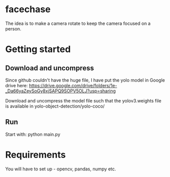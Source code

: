 # facechase

The idea is to make a camera rotate to keep the camera focused on a person.

# Getting started

## Download and uncompress
Since github couldn't have the huge file, I have put the yolo model in Google drive here: https://drive.google.com/drive/folders/1e-_Da66yaZeySoGy8xjSAPQ9SOPV5OLJ?usp=sharing

Download and uncompress the model file such that the yolov3.weights file is available in yolo-object-detection/yolo-coco/

## Run
Start with: python main.py

# Requirements
You will have to set up - opencv, pandas, numpy etc.

